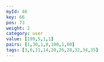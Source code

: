```yaml
---
myId: 46
key: 66
pos: 73
weight: 2
category: user
value: [199,5,1,1]
pairs: [1,30,1,8,100,1,80]
tags: [3,6,11,14,20,26,28,32,34,35]
---
```

